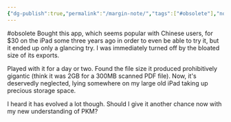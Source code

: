 ```yaml
---
{"dg-publish":true,"permalink":"/margin-note/","tags":["#obsolete"],"noteIcon":"2"}
---
```


#obsolete 
Bought this app, which seems popular with Chinese users, for $30 on the iPad some three years ago in order to even be able to try it, but it ended up only a glancing try. I was immediately turned off by the bloated size of its exports.

Played with it for a day or two. Found the file size it produced prohibitively gigantic (think it was 2GB for a 300MB scanned PDF file). Now, it's deservedly neglected, lying somewhere on my large old iPad taking up precious storage space. 

I heard it has evolved a lot though. Should I give it another chance now with my new understanding of PKM?